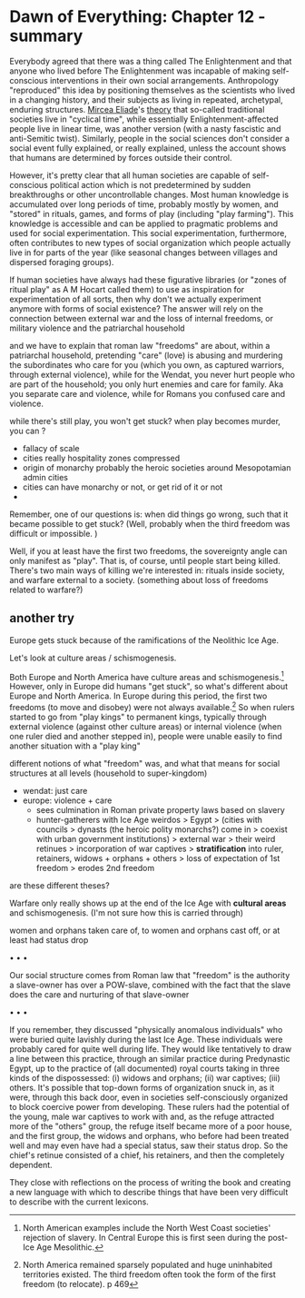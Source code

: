 # Dawn of Everything: Chapter 12 - summary

Everybody agreed that there was a thing called The Enlightenment and that anyone who lived before The Enlightenment was incapable of making self-conscious interventions in their own social arrangements. Anthropology "reproduced" this idea by positioning themselves as the scientists who lived in a changing history, and their subjects as living in repeated, archetypal, enduring structures. [Mircea Eliade](mircea_eliade.md)'s [theory](eliade_theory_cyclical_time.md) that so-called traditional societies live in "cyclical time", while essentially Enlightenment-affected people live in linear time, was another version (with a nasty fascistic and anti-Semitic twist). Similarly, people in the social sciences don't consider a social event fully explained, or really explained, unless the account shows that humans are determined by forces outside their control.

However, it's pretty clear that all human societies are capable of self-conscious political action which is not predetermined by sudden breakthroughs or other uncontrollable changes. Most human knowledge is accumulated over long periods of time, probably mostly by women, and "stored" in rituals, games, and forms of play (including "play farming"). This knowledge is accessible and can be applied to pragmatic problems and used for social experimentation. This social experimentation, furthermore, often contributes to new types of social organization which people actually live in for parts of the year (like seasonal changes between villages and dispersed foraging groups).

If human societies have always had these figurative libraries (or "zones of ritual play" as A M Hocart called them) to use as inspiration for experimentation of all sorts, then why don't we actually experiment anymore with forms of social existence? The answer will rely on the connection between external war and the loss of internal freedoms, or  military violence and the patriarchal household



and we have to explain that roman law "freedoms" are about, within a patriarchal household, pretending "care" (love) is abusing and murdering the subordinates who care for you (which you own, as captured warriors, through external violence), while for the Wendat, you never hurt people who are part of the household; you only hurt enemies and care for family. Aka you separate care and violence, while for Romans you confused care and violence.

while there's still play, you won't get stuck?
when play becomes murder, you can ?

- fallacy of scale 
- cities really hospitality zones compressed
- origin of monarchy probably the heroic societies around Mesopotamian admin cities
- cities can have monarchy or not, or get rid of it or not
- 


Remember, one of our questions is: when did things go wrong, such that it became possible to get stuck? (Well, probably when the third freedom was difficult or impossible. )

Well, if you at least have the first two freedoms, the sovereignty angle can only manifest as "play". That is, of course, until people start being killed. There's two main ways of killing we're interested in: rituals inside society, and warfare external to a society.  (something about loss of freedoms related to warfare?)

## another try

Europe gets stuck because of the ramifications of the Neolithic Ice Age.

Let's look at culture areas / schismogenesis.

Both Europe and North America have culture areas and schismogenesis.[^1] However, only in Europe did humans "get stuck", so what's different about Europe and North America. In Europe during this period, the first two freedoms (to move and disobey) were not always available.[^2] So when rulers started to go from "play kings" to permanent kings, typically through external violence (against other culture areas) or internal violence (when one ruler died and another stepped in), people were unable easily to find another situation with a "play king"

different notions of what "freedom" was, and what that means for social structures at all levels (household to super-kingdom)
- wendat: just care
- europe: violence + care
	- sees culmination in Roman private property laws based on slavery
	- hunter-gatherers with Ice Age weirdos > Egypt > (cities with councils > dynasts (the heroic polity monarchs?) come in > coexist with urban government institutions) > external war > their weird retinues > incorporation of war captives > **stratification** into ruler, retainers, widows + orphans + others > loss of expectation of 1st freedom > erodes 2nd freedom

are these different theses?

Warfare only really shows up at the end of the Ice Age with **cultural areas** and schismogenesis. (I'm not sure how this is carried through)

women and orphans taken care of, to women and orphans cast off, or at least had status drop

 • • •

Our social structure comes from Roman law that "freedom" is the authority a slave-owner has over a POW-slave, combined with the fact that the slave does the care and nurturing of that slave-owner

 • • •
 
 If you remember, they discussed "physically anomalous individuals" who were buried quite lavishly during the last Ice Age. These individuals were probably cared for quite well during life. They would like tentatively to draw a line between this practice, through an similar practice during Predynastic Egypt, up to the practice of (all documented) royal courts taking in three kinds of the dispossessed: (i) widows and orphans; (ii) war captives; (iii) others. It's possible that top-down forms of organization snuck in, as it were, through this back door, even in societies self-consciously organized to block coercive power from developing. These rulers had the potential of the young, male war captives to work with and, as the refuge attracted more of the "others" group, the refuge itself became more of a poor house, and the first group, the widows and orphans, who before had been treated well and may even have had a special status, saw their status drop. So the chief's retinue consisted of a chief, his retainers, and then the completely dependent.
 
 They close with reflections on the process of writing the book and creating a new language with which to describe things that have been very difficult to describe with the current lexicons.
 
[^1]: North American examples include the North West Coast societies' rejection of slavery. In Central Europe this is first seen during the post-Ice Age Mesolithic.
[^2]: North America remained sparsely populated and huge uninhabited territories existed. The third freedom often took the form of the first freedom (to relocate). p 469